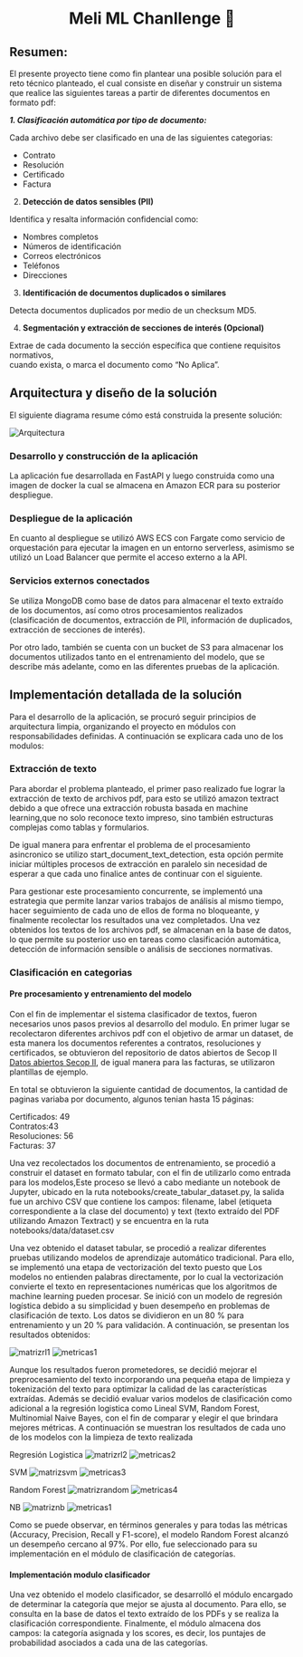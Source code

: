 <h1 align="center">Meli ML Chanllenge 🚀 </h1> 

## Resumen: 
El presente proyecto tiene como fin plantear una posible solución para el reto técnico planteado, el cual consiste en diseñar y construir un sistema que realice las siguientes tareas a partir de diferentes documentos en formato pdf:<br> 

***1. Clasificación automática por tipo de documento:*** <br>

   Cada archivo debe ser clasificado en una de las siguientes categorias: 
   - Contrato
   - Resolución
   - Certificado
   - Factura
2. **Detección de datos sensibles (PII)**
     
Identifica y resalta información confidencial como:
- Nombres completos  
- Números de identificación  
- Correos electrónicos  
- Teléfonos  
- Direcciones
  
3. **Identificación de documentos duplicados o similares**
  
Detecta documentos duplicados por medio de un checksum MD5.

4. **Segmentación y extracción de secciones de interés (Opcional)**

Extrae de cada documento la sección específica que contiene requisitos normativos,  
cuando exista, o marca el documento como “No Aplica”.

## Arquitectura y diseño de la solución

El siguiente diagrama resume cómo está construida la presente solución:

![Arquitectura](images/Arquitectura.png)

### Desarrollo y construcción de la aplicación 

La aplicación fue desarrollada en FastAPI y luego construida como una imagen de docker la cual se almacena en Amazon ECR para su posterior despliegue.

  
### Despliegue de la aplicación 

En cuanto al despliegue se utilizó AWS ECS con Fargate como servicio de orquestación para ejecutar la imagen en un entorno serverless, asimismo se utilizó un Load Balancer que permite el acceso externo a la API.

### Servicios externos conectados 

Se utiliza MongoDB como base de datos para almacenar el texto extraído de los documentos, así como otros procesamientos realizados (clasificación de documentos, extracción de PII, información de duplicados, extracción de secciones de interés).

Por otro lado, también se cuenta con un bucket de S3 para almacenar los documentos utilizados tanto en el entrenamiento del modelo, que se describe más adelante, como en las diferentes pruebas de la aplicación.

## Implementación detallada de la solución

Para el desarrollo de la aplicación, se procuró seguir principios de arquitectura limpia, organizando el proyecto en módulos con responsabilidades definidas. A continuación se explicara cada uno de los modulos:

### Extracción de texto 
Para abordar el problema planteado, el primer paso realizado fue lograr la extracción de texto de archivos pdf, para esto se utilizó amazon textract debido a que ofrece una extracción robusta basada en machine learning,que no solo reconoce texto impreso, sino también estructuras complejas como tablas y formularios.

De igual manera para enfrentar el problema de el procesamiento asincronico se utilizo start_document_text_detection, esta opción permite iniciar múltiples procesos de extracción en paralelo sin necesidad de esperar a que cada uno finalice antes de continuar con el siguiente.

Para gestionar este procesamiento concurrente, se implementó una estrategia que permite lanzar varios trabajos de análisis al mismo tiempo, hacer seguimiento de cada uno de ellos de forma no bloqueante, y finalmente recolectar los resultados una vez completados. Una vez obtenidos los textos de los archivos pdf, se almacenan en la base de datos, lo que permite su posterior uso en tareas como clasificación automática, detección de información sensible o análisis de secciones normativas.

### Clasificación en categorias

#### Pre procesamiento y entrenamiento del modelo

Con el fin de implementar el sistema clasificador de textos, fueron necesarios unos pasos previos al desarrollo del modulo. En primer lugar se recolectaron diferentes archivos pdf con el objetivo de armar un dataset, de esta manera los documentos referentes a contratos, resoluciones y certificados, se obtuvieron del repositorio de datos abiertos de Secop II [Datos abiertos Secop II](https://www.datos.gov.co/Gastos-Gubernamentales/SECOP-II-Contratos-Electr-nicos/jbjy-vk9h/about_data), de igual manera para las facturas, se utilizaron plantillas de ejemplo.

En total se obtuvieron la siguiente cantidad de documentos, la cantidad de paginas variaba por documento, algunos tenian hasta 15 páginas:

Certificados: 49 <br>
Contratos:43 <br>
Resoluciones: 56 <br>
Facturas: 37 <br>

Una vez recolectados los documentos de entrenamiento, se procedió a construir el dataset en formato tabular, con el fin de utilizarlo como entrada para los modelos,Este proceso se llevó a cabo mediante un notebook de Jupyter, ubicado en la ruta notebooks/create_tabular_dataset.py, la salida fue un archivo CSV que contiene los campos: filename, label (etiqueta correspondiente a la clase del documento) y text (texto extraído del PDF utilizando Amazon Textract) y se encuentra en la ruta notebooks/data/dataset.csv

Una vez obtenido el dataset tabular, se procedió a realizar diferentes pruebas utilizando modelos de aprendizaje automático tradicional. Para ello, se implementó una etapa de vectorización del texto puesto que  Los modelos no entienden palabras directamente, por lo cual la vectorización convierte el texto en representaciones numéricas que los algoritmos de machine learning pueden procesar. Se inició con un modelo de regresión logística debido a su simplicidad y buen desempeño en problemas de clasificación de texto. Los datos se dividieron en un 80 % para entrenamiento y un 20 % para validación. A continuación, se presentan los resultados obtenidos:

![matrizrl1](images/mc_regresion1.png)
![metricas1](images/metricas_regresion1.png)

Aunque los resultados fueron prometedores, se decidió mejorar el preprocesamiento del texto incorporando una pequeña etapa de limpieza y tokenización del texto para optimizar la calidad de las características extraídas. Además se decidió evaluar varios modelos de clasificación como adicional a la regresión logistica como Lineal SVM, Random Forest, Multinomial Naive Bayes, con el fin de comparar y elegir el que brindara mejores métricas. A continuación se muestran los resultados de cada uno de los modelos con la limpieza de texto realizada

Regresión Logistica
![matrizrl2](images/mc_regresion2.png)
![metricas2](images/metricas_regresion2.png)

SVM
![matrizsvm](images/mc_SVM.png)
![metricas3](images/metricas_SVM.png)

Random Forest
![matrizrandom](images/mc_randomforest.png)
![metricas4](images/metricas_randomforest.png)

NB
![matriznb](images/mc_NB.png)
![metricas1](images/metricas_NB.png)

Como se puede observar, en términos generales y para todas las métricas (Accuracy, Precision, Recall y F1-score), el modelo Random Forest alcanzó un desempeño cercano al 97%. Por ello, fue seleccionado para su implementación en el módulo de clasificación de categorías.

#### Implementación modulo clasificador

Una vez obtenido el modelo clasificador, se desarrolló el módulo encargado de determinar la categoría que mejor se ajusta al documento. Para ello, se consulta en la base de datos el texto extraído de los PDFs y se realiza la clasificación correspondiente. Finalmente, el módulo almacena dos campos: la categoría asignada y los scores, es decir, los puntajes de probabilidad asociados a cada una de las categorías.
   
